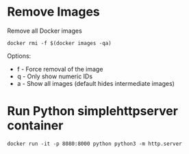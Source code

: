 # Remove Images

Remove all Docker images

```
docker rmi -f $(docker images -qa)
```

Options:
* f - Force removal of the image
* q - Only show numeric IDs
* a - Show all images (default hides intermediate images)

# Run Python simplehttpserver container

```
docker run -it -p 8080:8000 python python3 -m http.server
```
